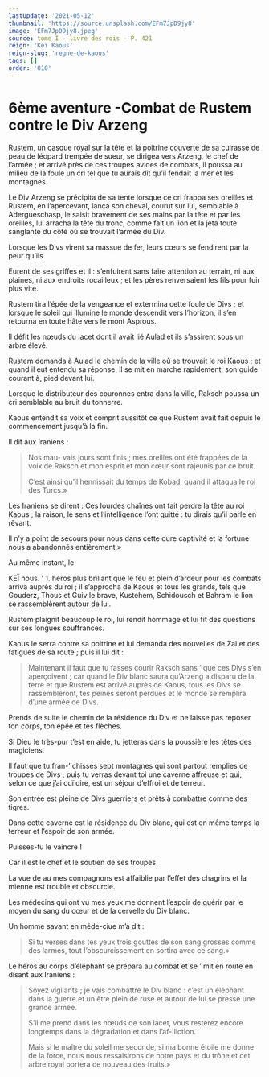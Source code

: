 ```yaml
---
lastUpdate: '2021-05-12'
thumbnail: 'https://source.unsplash.com/EFm7JpD9jy8'
image: 'EFm7JpD9jy8.jpeg'
source: tome I - livre des rois - P. 421
reign: 'Keï Kaous'
reign-slug: 'regne-de-kaous'
tags: []
order: '010'
---
```


# 6ème aventure -Combat de Rustem contre le Div Arzeng

Rustem, un casque royal sur la tête et la poitrine couverte de sa cuirasse de peau de léopard trempée de sueur, se dirigea vers Arzeng, le chef de l’armée ; et arrivé près de ces troupes avides de combats, il poussa au milieu de la foule un cri tel que tu aurais dit qu’il fendait la mer et les montagnes.

Le Div Arzeng se précipita de sa tente lorsque ce cri frappa ses oreilles et Rustem, en l’apercevant, lança son cheval, courut sur lui, semblable à Adergueschasp, le saisit bravement de ses mains par la tête et par les oreilles, lui arracha la tête du tronc, comme fait un lion et la jeta toute sanglante du côté où se trouvait l’armée du Div.

Lorsque les Divs virent sa massue de fer, leurs cœurs se fendirent par la peur qu’ils

Eurent de ses griffes et il : s’enfuirent sans faire attention au terrain, ni aux plaines, ni aux endroits rocailleux ; et les pères renversaient les fils pour fuir plus vite.

Rustem tira l’épée de la vengeance et extermina cette foule de Divs ; et lorsque le soleil qui illumine le monde descendit vers l’horizon, il s’en retourna en toute hâte vers le mont Asprous.

Il défit les nœuds du lacet dont il avait lié Aulad et ils s’assirent sous un arbre élevé.

Rustem demanda à Aulad le chemin de la ville où se trouvait le roi Kaous ; et quand il eut entendu sa réponse, il se mit en marche rapidement, son guide courant à, pied devant lui.

Lorsque le distributeur des couronnes entra dans la ville, Raksch poussa un cri semblable au bruit du tonnerre.

Kaous entendit sa voix et comprit aussitôt ce que Rustem avait fait depuis le commencement jusqu’à la fin.

Il dit aux Iraniens :

> Nos mau-
vais jours sont finis ; mes oreilles ont été frappées de la voix de Raksch et mon esprit et mon cœur sont rajeunis par ce bruit.
>
> C’est ainsi qu’il hennissait du temps de Kobad, quand il attaqua le roi des Turcs.»

Les Iraniens se dirent : Ces lourdes chaînes ont fait perdre la tête au roi Kaous ; la raison, le sens et l’intelligence l’ont quitté : tu dirais qu’il parle en rêvant.

Il n’y a point de secours pour nous dans cette dure captivité et la fortune nous a abandonnés entièrement.»

Au même instant, le

KEÏ nous. ’ 1. héros plus brillant que le feu et plein d’ardeur pour les combats arriva auprès du roi ; il s’approcha de Kaous et tous les grands, tels que Gouderz, Thous et Guiv le brave, Kustehem, Schidousch et Bahram le lion se rassemblèrent autour de lui.

Rustem plaignit beaucoup le roi, lui rendit hommage et lui fit des questions sur ses longues souffrances.

Kaous le serra contre sa poitrine et lui demanda des nouvelles de Zal et des fatigues de sa route ; puis il lui dit :

> Maintenant il faut que tu fasses courir Raksch sans ’ que ces Divs s’en aperçoivent ; car quand le Div blanc saura qu’Arzeng a disparu de la terre et que Rustem est arrivé auprès de Kaous, tous les Divs se rassembleront, tes peines seront perdues et le monde se remplira d’une armée de Divs.

Prends de suite le chemin de la résidence du Div et ne laisse pas reposer ton corps, ton épée et tes flèches.

Si Dieu le très-pur t’est en aide, tu jetteras dans la poussière les têtes des magiciens.

Il faut que tu fran-’ chisses sept montagnes qui sont partout remplies de troupes de Divs ; puis tu verras devant toi une caverne affreuse et qui, selon ce que j’ai ouï dire, est un séjour d’effroi et de terreur.

Son entrée est pleine de Divs guerriers et prêts à combattre comme des tigres.

Dans cette caverne est la résidence du Div blanc, qui est en même temps la terreur et l’espoir de son armée.

Puisses-tu le vaincre !

Car il est le chef et le soutien de ses troupes.

La vue de 
au
mes compagnons est affaiblie par l’effet des chagrins et la mienne est trouble et obscurcie.

Les médecins qui ont vu mes yeux me donnent l’espoir de guérir par le moyen du sang du cœur et de la cervelle du Div blanc.

Un homme savant en méde-ciue m’a dit :

> Si tu verses dans tes yeux trois gouttes de son sang grosses comme des larmes, tout I’obscurcissement en sortira avec ce sang.»

Le héros au corps d’éléphant se prépara au combat et se
’ mit en route en disant aux Iraniens :

> Soyez vigilants ; je vais combattre le Div blanc : c’est un éléphant dans la guerre et un être plein de ruse et autour de lui se presse une grande armée.
>
> S’il me prend dans les nœuds de son lacet, vous resterez encore longtemps dans la dégradation et dans l’af-IIiction.
>
> Mais si le maître du soleil me seconde, si ma bonne étoile me donne de la force, nous nous ressaisirons de notre pays et du trône et cet arbre royal portera de nouveau des fruits.»
